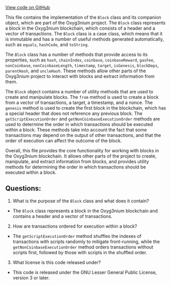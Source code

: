[View code on GitHub](https://github.com/alephium/alephium/protocol/src/main/scala/org/alephium/protocol/model/Block.scala)

This file contains the implementation of the `Block` class and its companion object, which are part of the Oxyg3nium project. The `Block` class represents a block in the Oxyg3nium blockchain, which consists of a header and a vector of transactions. The `Block` class is a case class, which means that it is immutable and has a number of useful methods generated automatically, such as `equals`, `hashCode`, and `toString`.

The `Block` class has a number of methods that provide access to its properties, such as `hash`, `chainIndex`, `coinbase`, `coinbaseReward`, `gasFee`, `nonCoinbase`, `nonCoinbaseLength`, `timestamp`, `target`, `isGenesis`, `blockDeps`, `parentHash`, and `uncleHash`. These methods allow other parts of the Oxyg3nium project to interact with blocks and extract information from them.

The `Block` object contains a number of utility methods that are used to create and manipulate blocks. The `from` method is used to create a block from a vector of transactions, a target, a timestamp, and a nonce. The `genesis` method is used to create the first block in the blockchain, which has a special header that does not reference any previous block. The `getScriptExecutionOrder` and `getNonCoinbaseExecutionOrder` methods are used to determine the order in which transactions should be executed within a block. These methods take into account the fact that some transactions may depend on the output of other transactions, and that the order of execution can affect the outcome of the block.

Overall, this file provides the core functionality for working with blocks in the Oxyg3nium blockchain. It allows other parts of the project to create, manipulate, and extract information from blocks, and provides utility methods for determining the order in which transactions should be executed within a block.
## Questions: 
 1. What is the purpose of the `Block` class and what does it contain?
- The `Block` class represents a block in the Oxyg3nium blockchain and contains a header and a vector of transactions.
2. How are transactions ordered for execution within a block?
- The `getScriptExecutionOrder` method shuffles the indexes of transactions with scripts randomly to mitigate front-running, while the `getNonCoinbaseExecutionOrder` method orders transactions without scripts first, followed by those with scripts in the shuffled order.
3. What license is this code released under?
- This code is released under the GNU Lesser General Public License, version 3 or later.